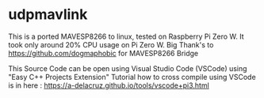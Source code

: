 # udpmavlink
This is a ported MAVESP8266 to linux, tested on Raspberry Pi Zero W. It took only around 20% CPU usage on Pi Zero W.
Big Thank's to https://github.com/dogmaphobic for MAVESP8266 Bridge

This Source Code can be open using Visual Studio Code (VSCode) using "Easy C++ Projects Extension"
Tutorial how to cross compile using VSCode is in here : https://a-delacruz.github.io/tools/vscode+pi3.html
